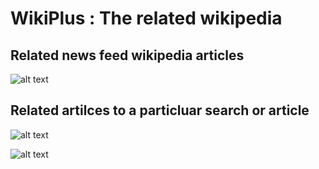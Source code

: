 # WikiPlus : The related wikipedia

## Related news feed wikipedia articles

![alt text](gif1.gif)

## Related artilces to a particluar search or article 

![alt text](gif2.gif2)

![alt text](gif3.gif)
